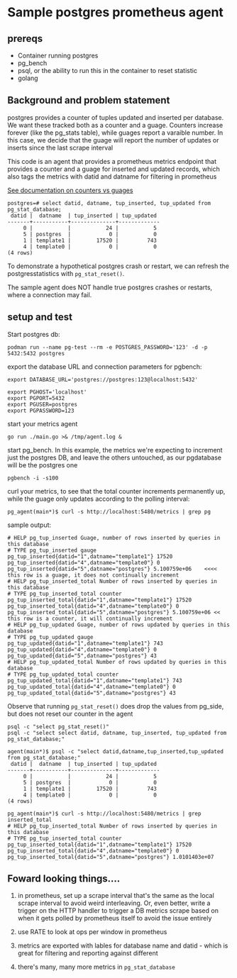 # Sample postgres prometheus agent

## prereqs

- Container running postgres
- pg_bench
- psql, or the ability to run this in the container to reset statistic
- golang

## Background and problem statement

postgres provides a counter of tuples updated and inserted per database. We want these tracked both as a counter and a guage.
Counters increase forever (like the pg_stats table), while guages report a varaible number. In this case, we decide that the guage will report the number of updates or inserts since the last scrape interval


This code is an agent that provides a prometheus metrics endpoint that provides a counter and a guage for inserted and updated records, which also tags the metrics with datid and datname for filtering in prometheus

[See documentation on counters vs guages](https://prometheus.io/docs/concepts/metric_types/)

```
postgres=# select datid, datname, tup_inserted, tup_updated from pg_stat_database;
 datid |  datname  | tup_inserted | tup_updated
-------+-----------+--------------+-------------
     0 |           |           24 |           5
     5 | postgres  |            0 |           0
     1 | template1 |        17520 |         743
     4 | template0 |            0 |           0
(4 rows)
```

To demonstrate a hypothetical postgres crash or restart, we can refresh the postgresstatistics with `pg_stat_reset()`.

The sample agent does NOT handle true postgres crashes or restarts, where a connection may fail.



## setup and test


Start postgres db:

```
podman run --name pg-test --rm -e POSTGRES_PASSWORD='123' -d -p 5432:5432 postgres
```

export the database URL and connection parameters for pgbench:

```
export DATABASE_URL='postgres://postgres:123@localhost:5432'

export PGHOST='localhost'
export PGPORT=5432
export PGUSER=postgres
export PGPASSWORD=123
```

start your metrics agent

```
go run ./main.go >& /tmp/agent.log &
```

start pg_bench. In this example, the metrics we're expecting to increment just the postgres DB, and leave the others untouched, as our pgdatabase will be the postgres one

```
pgbench -i -s100
```


curl your metrics, to see that the total counter increments permanently up, while the guage only updates according to the polling interval:

```
pg_agent(main*)$ curl -s http://localhost:5480/metrics | grep pg
```

sample output:
```
# HELP pg_tup_inserted Guage, number of rows inserted by queries in this database
# TYPE pg_tup_inserted gauge
pg_tup_inserted{datid="1",datname="template1"} 17520
pg_tup_inserted{datid="4",datname="template0"} 0
pg_tup_inserted{datid="5",datname="postgres"} 5.100759e+06    <<<< this row is a guage, it does not continually increment
# HELP pg_tup_inserted_total Number of rows inserted by queries in this database
# TYPE pg_tup_inserted_total counter
pg_tup_inserted_total{datid="1",datname="template1"} 17520
pg_tup_inserted_total{datid="4",datname="template0"} 0
pg_tup_inserted_total{datid="5",datname="postgres"} 5.100759e+06 << this row is a counter, it will continually increment
# HELP pg_tup_updated Guage, number of rows updated by queries in this database
# TYPE pg_tup_updated gauge
pg_tup_updated{datid="1",datname="template1"} 743
pg_tup_updated{datid="4",datname="template0"} 0
pg_tup_updated{datid="5",datname="postgres"} 43
# HELP pg_tup_updated_total Number of rows updated by queries in this database
# TYPE pg_tup_updated_total counter
pg_tup_updated_total{datid="1",datname="template1"} 743
pg_tup_updated_total{datid="4",datname="template0"} 0
pg_tup_updated_total{datid="5",datname="postgres"} 43

```

Observe that running `pg_stat_reset()` does drop the values from pg_side, but does not reset our counter in the agent

```
psql -c "select pg_stat_reset()"
psql -c "select select datid, datname, tup_inserted, tup_updated from pg_stat_database;"

agent(main*)$ psql -c "select datid,datname,tup_inserted,tup_updated from pg_stat_database;"
 datid |  datname  | tup_inserted | tup_updated 
-------+-----------+--------------+-------------
     0 |           |           24 |           5
     5 | postgres  |            0 |           0
     1 | template1 |        17520 |         743
     4 | template0 |            0 |           0
(4 rows)

pg_agent(main*)$ curl -s http://localhost:5480/metrics | grep inserted_total
# HELP pg_tup_inserted_total Number of rows inserted by queries in this database
# TYPE pg_tup_inserted_total counter
pg_tup_inserted_total{datid="1",datname="template1"} 17520
pg_tup_inserted_total{datid="4",datname="template0"} 0
pg_tup_inserted_total{datid="5",datname="postgres"} 1.0101403e+07

```

## Foward looking things....


1) in prometheus, set up a scrape interval that's the same as the local scrape interval to avoid weird interleaving. Or, even better, write a trigger on the HTTP handler to trigger a DB metrics scrape based on when it gets polled by prometheus itself to avoid the issue entirely

2) use RATE to look at ops per window in prometheus

3) metrics are exported with lables for database name and datid - which is great for filtering and reporting against different 

4) there's many, many more metrics in `pg_stat_database`
